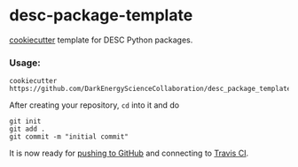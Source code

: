# desc-package-template

[cookiecutter](https://cookiecutter.readthedocs.org/en/latest/) template for DESC Python packages.

### Usage:
```
cookiecutter https://github.com/DarkEnergyScienceCollaboration/desc_package_template
```

After creating your repository, `cd` into it and do
```
git init
git add .
git commit -m "initial commit"
```
It is now ready for [pushing to GitHub](https://help.github.com/articles/create-a-repo/) and connecting to [Travis CI](https://travis-ci.org/).
